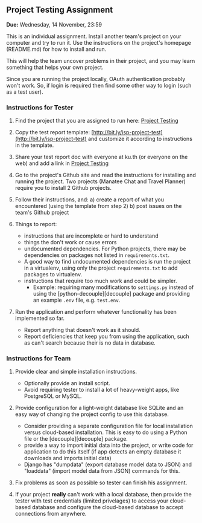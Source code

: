## Project Testing Assignment

**Due:** Wednesday, 14 November, 23:59

This is an individual assignment.
Install another team's project on your computer and try to run it.
Use the instructions on the project's homepage (README.md) for how
to install and run.

This will help the team uncover problems in their project,
and you may learn something that helps your own project.

Since you are running the project locally, OAuth authentication probably won't
work.  So, if login is required then find some other way to login (such as
a test user).

### Instructions for Tester

1. Find the project that you are assigned to run here: [Project Testing](http://bit.ly/isp-project-testing)

2. Copy the test report template: [http://bit.ly/isp-project-test](http://bit.ly/isp-project-test) and customize it according to instructions in the template.

3. Share your test report doc with everyone at ku.th (or everyone on the web) and add a link in [Project Testing](http://bit.ly/isp-project-testing)

4. Go to the project's Github site and read the instructions for installing and running the project.  Two projects (Manatee Chat and Travel Planner) require you to install 2 Github projects.

5. Follow their instructions, and: 
   a) create a report of what you encountered (using the template from step 2)
   b) post issues on the team's Github project

6. Things to report:
   - instructions that are incomplete or hard to understand
   - things the don't work or cause errors
   - undocumented dependencies. For Python projects, there may be dependencies on packages not listed in `requirements.txt`.
   - A good way to find undocumented dependencies is run the project in a virtualenv, using only the project `requirements.txt` to add packages to virtualenv.
   - instructions that require too much work and could be simpler.
       * Example: requiring many modifications to `settings.py` instead of using the [python-decouple][decouple] package and providing an example `.env` file, e.g. `test.env`.

7. Run the application and perform whatever functionality has been implemented so far.
   - Report anything that doesn't work as it should.
   - Report deficiencies that keep you from using the application, such as can't search because their is no data in database.


### Instructions for Team

1. Provide clear and simple installation instructions. 
   - Optionally provide an install script.
   - Avoid requiring tester to install a lot of heavy-weight apps, like PostgreSQL or MySQL.

2. Provide configuration for a light-weight database like SQLite and an easy way of changing the project config to use this database. 
   - Consider providing a separate configuration file for local installation versus cloud-based installation. This is easy to do using a Python file or the [decouple][decouple] package.
   - provide a way to import initial data into the project, or write code for application to do this itself (if app detects an empty database it downloads and imports initial data)
   - Django has "dumpdata" (export database model data to JSON) and "loaddata" (import model data from JSON) commands for this. 

3. Fix problems as soon as possible so tester can finish his assignment.

4. If your project **really** can't work with a local database, then provide the tester with test credentials (limited privelages) to access your cloud-based database and configure the cloud-based database to accept connections from anywhere.  


